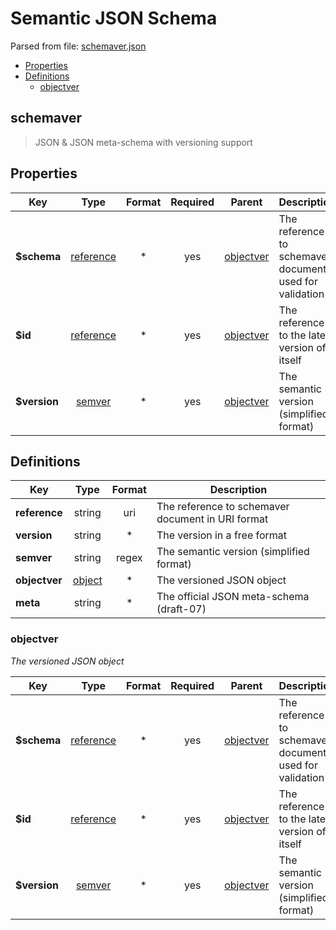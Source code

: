 # __Semantic JSON Schema__

Parsed from file: [schemaver.json](https://schema.linterhub.com/schemaver.json#)
* [Properties](#properties)
* [Definitions](#definitions)
	* [objectver](#objectver)
## schemaver
> JSON & JSON meta-schema with versioning support
## __Properties__
|Key|Type|Format|Required|Parent|Description|
|-|:-:|:-:|:-:|:-:|-|
|__$schema__|[reference](#definitions)|*|yes|[objectver](objectver)|The reference to schemaver document used for validation|
|__$id__|[reference](#definitions)|*|yes|[objectver](objectver)|The reference to the latest version of itself|
|__$version__|[semver](#definitions)|*|yes|[objectver](objectver)|The semantic version (simplified format)|
## __Definitions__
|Key|Type|Format|Description|
|-|:-:|:-:|-|
|__reference__|string|uri|The reference to schemaver document in URI format|
|__version__|string|*|The version in a free format|
|__semver__|string|regex|The semantic version (simplified format)|
|__objectver__|[object](#objectver)|*|The versioned JSON object|
|__meta__|string|*|The official JSON meta-schema (draft-07)|
### __objectver__
_The versioned JSON object_

|Key|Type|Format|Required|Parent|Description|
|-|:-:|:-:|:-:|:-:|-|
|__$schema__|[reference](#definitions)|*|yes|[objectver](#objectver)|The reference to schemaver document used for validation|
|__$id__|[reference](#definitions)|*|yes|[objectver](#objectver)|The reference to the latest version of itself|
|__$version__|[semver](#definitions)|*|yes|[objectver](#objectver)|The semantic version (simplified format)|